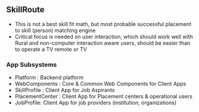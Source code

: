 ## SkillRoute 
- This is not a best skill fit math, but most probable successful placement to skill (person) matching engine
- Critical focus is needed on user interaction, which should work well with Rural and non-computer interaction aware users, should be easier than to operate a TV remote or TV 


### App Subsystems
- Platform : Backend platform
- WebComponents : Core & Common Web Components for Client Apps
- SkillProfile : Client App for Job Aspirants
- PlacementCenter : Client App for Placement centers & operational users
- JobProfile: Client App for job providers (institution, organizations)
